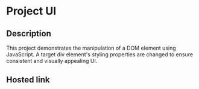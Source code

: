# Project UI

## Description
This project demonstrates the manipulation of a DOM element using JavaScript. A target div element's styling properties are changed to ensure consistent and visually appealing UI.

## Hosted link
